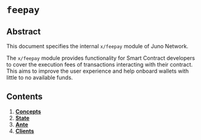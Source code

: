 # `feepay`

## Abstract

This document specifies the internal `x/feepay` module of Juno Network.

The `x/feepay` module provides functionality for Smart Contract developers to cover the execution fees of transactions interacting with their contract. This aims to improve the user experience and help onboard wallets with little to no available funds.

## Contents

1. **[Concepts](01_concepts.md)**
2. **[State](02_state.md)**
3. **[Ante](03_ante.md)**
4. **[Clients](04_clients.md)**